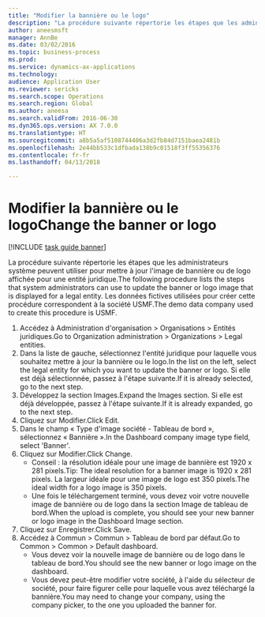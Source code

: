 ```yaml
--- 
title: "Modifier la bannière ou le logo"
description: "La procédure suivante répertorie les étapes que les administrateurs système peuvent utiliser pour mettre à jour l'image de bannière ou de logo affichée pour une entité juridique."
author: aneesmsft
manager: AnnBe
ms.date: 03/02/2016
ms.topic: business-process
ms.prod: 
ms.service: dynamics-ax-applications
ms.technology: 
audience: Application User
ms.reviewer: sericks
ms.search.scope: Operations
ms.search.region: Global
ms.author: aneesa
ms.search.validFrom: 2016-06-30
ms.dyn365.ops.version: AX 7.0.0
ms.translationtype: HT
ms.sourcegitcommit: a8b5a5af5108744406a3d2fb84d7151baea2481b
ms.openlocfilehash: 2e44bb533c1dfbada138b9c01518f3ff55356376
ms.contentlocale: fr-fr
ms.lasthandoff: 04/13/2018

---
```

# <a name="change-the-banner-or-logo"></a><span data-ttu-id="9d450-103">Modifier la bannière ou le logo</span><span class="sxs-lookup"><span data-stu-id="9d450-103">Change the banner or logo</span></span>

[!INCLUDE [task guide banner](../../includes/task-guide-banner.md)]

<span data-ttu-id="9d450-104">La procédure suivante répertorie les étapes que les administrateurs système peuvent utiliser pour mettre à jour l'image de bannière ou de logo affichée pour une entité juridique.</span><span class="sxs-lookup"><span data-stu-id="9d450-104">The following procedure lists the steps that system administrators can use to update the banner or logo image that is displayed for a legal entity.</span></span> <span data-ttu-id="9d450-105">Les données fictives utilisées pour créer cette procédure correspondent à la société USMF.</span><span class="sxs-lookup"><span data-stu-id="9d450-105">The demo data company used to create this procedure is USMF.</span></span>

1. <span data-ttu-id="9d450-106">Accédez à Administration d'organisation > Organisations > Entités juridiques.</span><span class="sxs-lookup"><span data-stu-id="9d450-106">Go to Organization administration > Organizations > Legal entities.</span></span>
2. <span data-ttu-id="9d450-107">Dans la liste de gauche, sélectionnez l'entité juridique pour laquelle vous souhaitez mettre à jour la bannière ou le logo.</span><span class="sxs-lookup"><span data-stu-id="9d450-107">In the list on the left, select the legal entity for which you want to update the banner or logo.</span></span> <span data-ttu-id="9d450-108">Si elle est déjà sélectionnée, passez à l'étape suivante.</span><span class="sxs-lookup"><span data-stu-id="9d450-108">If it is already selected, go to the next step.</span></span>
3. <span data-ttu-id="9d450-109">Développez la section Images.</span><span class="sxs-lookup"><span data-stu-id="9d450-109">Expand the Images section.</span></span> <span data-ttu-id="9d450-110">Si elle est déjà développée, passez à l'étape suivante.</span><span class="sxs-lookup"><span data-stu-id="9d450-110">If it is already expanded, go to the next step.</span></span>
4. <span data-ttu-id="9d450-111">Cliquez sur Modifier.</span><span class="sxs-lookup"><span data-stu-id="9d450-111">Click Edit.</span></span>
5. <span data-ttu-id="9d450-112">Dans le champ « Type d'image société - Tableau de bord », sélectionnez « Bannière ».</span><span class="sxs-lookup"><span data-stu-id="9d450-112">In the Dashboard company image type field, select 'Banner'.</span></span>
6. <span data-ttu-id="9d450-113">Cliquez sur Modifier.</span><span class="sxs-lookup"><span data-stu-id="9d450-113">Click Change.</span></span>
    * <span data-ttu-id="9d450-114">Conseil : la résolution idéale pour une image de bannière est 1920 x 281 pixels.</span><span class="sxs-lookup"><span data-stu-id="9d450-114">Tip: The ideal resolution for a banner image is 1920 x 281 pixels.</span></span> <span data-ttu-id="9d450-115">La largeur idéale pour une image de logo est 350 pixels.</span><span class="sxs-lookup"><span data-stu-id="9d450-115">The ideal width for a logo image is 350 pixels.</span></span>  
    * <span data-ttu-id="9d450-116">Une fois le téléchargement terminé, vous devez voir votre nouvelle image de bannière ou de logo dans la section Image de tableau de bord.</span><span class="sxs-lookup"><span data-stu-id="9d450-116">When the upload is complete, you should see your new banner or logo image in the Dashboard Image section.</span></span>  
7. <span data-ttu-id="9d450-117">Cliquez sur Enregistrer.</span><span class="sxs-lookup"><span data-stu-id="9d450-117">Click Save.</span></span>
8. <span data-ttu-id="9d450-118">Accédez à Commun > Commun > Tableau de bord par défaut.</span><span class="sxs-lookup"><span data-stu-id="9d450-118">Go to Common > Common > Default dashboard.</span></span>
    * <span data-ttu-id="9d450-119">Vous devez voir la nouvelle image de bannière ou de logo dans le tableau de bord.</span><span class="sxs-lookup"><span data-stu-id="9d450-119">You should see the new banner or logo image on the dashboard.</span></span>  
    * <span data-ttu-id="9d450-120">Vous devez peut-être modifier votre société, à l'aide du sélecteur de société, pour faire figurer celle pour laquelle vous avez téléchargé la bannière.</span><span class="sxs-lookup"><span data-stu-id="9d450-120">You may need to change your company, using the company picker, to the one you uploaded the banner for.</span></span>  


